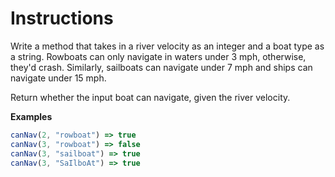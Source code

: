 # Instructions

Write a method that takes in a river velocity as an integer and a boat type as a string. Rowboats can only navigate in waters under 3 mph, otherwise, they'd crash. Similarly, sailboats can navigate under 7 mph and ships can navigate under 15 mph. 

Return whether the input boat can navigate, given the river velocity.

**Examples**

```js
canNav(2, "rowboat") => true
canNav(3, "rowboat") => false
canNav(3, "sailboat") => true
canNav(3, "SaIlboAt") => true
```
